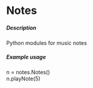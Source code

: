 # Notes
<h5> Description </h5>
Python modules for music notes
<h5> Example usage </h5>
n = notes.Notes() <br/>
n.playNote(5)
